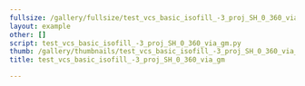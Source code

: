 ```yaml
---
fullsize: /gallery/fullsize/test_vcs_basic_isofill_-3_proj_SH_0_360_via_gm.png
layout: example
other: []
script: test_vcs_basic_isofill_-3_proj_SH_0_360_via_gm.py
thumb: /gallery/thumbnails/test_vcs_basic_isofill_-3_proj_SH_0_360_via_gm.png
title: test_vcs_basic_isofill_-3_proj_SH_0_360_via_gm

---
```

